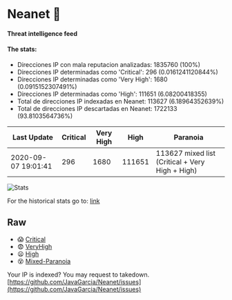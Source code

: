 # Neanet :hocho:
#### Threat intelligence feed
#### The stats:

- Direcciones IP con mala reputacion analizadas: 1835760 (100%)
- Direcciones IP determinadas como 'Critical':  296 (0.0161241120844%)
- Direcciones IP determinadas como 'Very High':  1680 (0.0915152307491%)
- Direcciones IP determinadas como 'High':  111651 (6.08200418355)
- Total de direcciones IP indexadas en Neanet:  113627 (6.18964352639%)
- Total de direcciones IP descartadas en Neanet:  1722133 (93.8103564736%)

| Last Update | Critical | Very High | High | Paranoia |
| --- | --- | --- | --- | --- |
| 2020-09-07 19:01:41 | 296 | 1680 | 111651 | 113627 mixed list (Critical + Very High + High)|

![Stats](https://docs.google.com/spreadsheets/d/e/2PACX-1vSnaNMIXVabIpDJjufMlzH7poXnshF3mgd8Is1g9ytUEzVsP5my4Trn8f-xkoLLQ38xpL3HtmUexLo6/pubchart?oid=501124687&format=image)

For the historical stats go to: [link](/stats.csv)
## Raw
- :scream: [Critical](https://raw.githubusercontent.com/JavaGarcia/Neanet/master/blacklists/neanet_critical.txt)
- :fearful: [VeryHigh](https://raw.githubusercontent.com/JavaGarcia/Neanet/master/blacklists/neanet_veryHigh.txtt)
- :frowning: [High](https://raw.githubusercontent.com/JavaGarcia/Neanet/master/blacklists/neanet_high.txt)
- :dizzy_face: [Mixed-Paranoia](https://raw.githubusercontent.com/JavaGarcia/Neanet/master/blacklists/neanet_all.txt)


Your IP is indexed? You may request to takedown. [https://github.com/JavaGarcia/Neanet/issues](https://github.com/JavaGarcia/Neanet/issues)












































































































































































































































































































































































































































































































































































































































